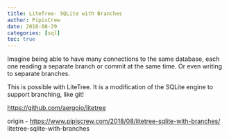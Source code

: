 ```yaml
---
title: LiteTree- SQLite with Branches
author: PipisCrew
date: 2018-08-29
categories: [sql]
toc: true
---
```


Imagine being able to have many connections to the same database, each one reading a separate branch or commit at the same time. Or even writing to separate branches.

This is possible with LiteTree. It is a modification of the SQLite engine to support branching, like git!

https://github.com/aergoio/litetree

origin - https://www.pipiscrew.com/2018/08/litetree-sqlite-with-branches/ litetree-sqlite-with-branches